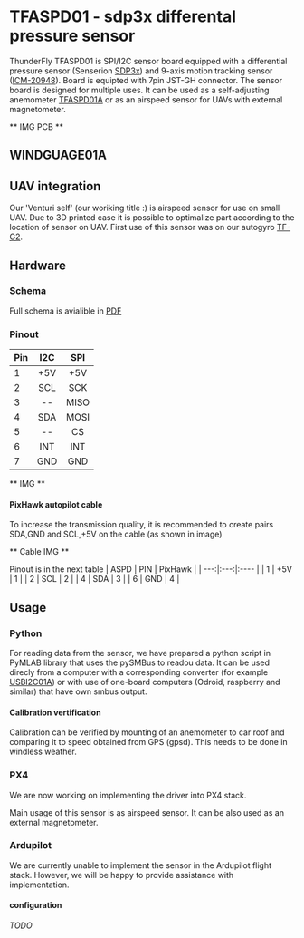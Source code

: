 # TFASPD01 - sdp3x differental pressure sensor

ThunderFly TFASPD01 is SPI/I2C sensor board equipped with a differential pressure sensor (Senserion [SDP3x]()) and 9-axis motion tracking sensor ([ICM-20948]()). Board is equipted with 7pin JST-GH connector. The sensor board is designed for multiple uses. It can be used as a self-adjusting anemometer [TFASPD01A](../README.md) or as an airspeed sensor for UAVs with external magnetometer. 

** IMG PCB **

## WINDGUAGE01A

## UAV integration
Our 'Venturi self' (our woriking title :) is airspeed sensor for use on small UAV. Due to 3D printed case it is possible to optimalize part according to the location of sensor on UAV. First use of this sensor was on our autogyro [TF-G2](). 


## Hardware
### Schema
Full schema is avialible in [PDF]()

### Pinout


| Pin | I2C | SPI  |
| --- |:---:|:----:|
| 1   | +5V | +5V  |
| 2   | SCL | SCK  |
| 3   | --  | MISO |
| 4   | SDA | MOSI |
| 5   | --  | CS   |
| 6   | INT | INT  |
| 7   | GND | GND  |

** IMG **

#### PixHawk autopilot cable
To increase the transmission quality, it is recommended to create pairs SDA,GND and SCL,+5V on the cable (as shown in image) 

** Cable IMG **

Pinout is in the next table
| ASPD | PIN | PixHawk |
| ---:|:---:|:----  |
|   1  | +5V |  1   |
|   2  | SCL |  2   |
|   4  | SDA |  3   |
|   6  | GND |  4   |


## Usage 

### Python
For reading data from the sensor, we have prepared a python script in PyMLAB library that uses the pySMBus to readou data. It can be used direcly from a computer with a corresponding converter (for example [USBI2C01A]()) or with use of one-board computers (Odroid, raspberry and similar) that have own smbus output.


#### Calibration vertification
Calibration can be verified by mounting of an anemometer to car roof and comparing it to speed obtained from GPS (gpsd). This needs to be done in windless weather.


### PX4
We are now working on implementing the driver into PX4 stack. 

Main usage of this sensor is as airspeed sensor. It can be also used as an external magnetometer.


### Ardupilot
We are currently unable to implement the sensor in the Ardupilot flight stack. However, we will be happy to provide assistance with implementation.


#### configuration
*TODO*
